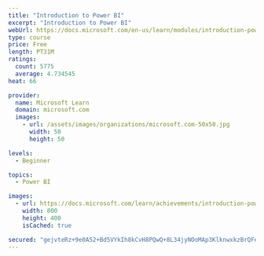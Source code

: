 ```yaml
---
title: "Introduction to Power BI"
excerpt: "Introduction to Power BI"
webUrl: https://docs.microsoft.com/en-us/learn/modules/introduction-power-bi/
type: course
price: Free
length: PT31M
ratings:
  count: 5775
  average: 4.734545
heat: 66

provider:
  name: Microsoft Learn
  domain: microsoft.com
  images:
    - url: /assets/images/organizations/microsoft.com-50x50.jpg
      width: 50
      height: 50

levels:
  - Beginner

topics:
  - Power BI

images:
  - url: https://docs.microsoft.com/learn/achievements/introduction-power-bi-social.png
    width: 800
    height: 400
    isCached: true

secured: "gejvteRz+9e0A52+Bd5VYkIh8kCvH8PQwQ+8L34jyNOoMAp3KlknwxkzBrQFeWIW9mS/ArwvOUG+G1yvWEGrtC3jgDFCATUKp/mr1aq7zYWnqiy4l+tiP4RTooXch5Lzb2WHhQfemsPRuY603kFAkRGk9T7cuIElxgwBYPgadVDAxWN+yKhrbvm/ojPepXwu7snafSb90F/MrS+n92JFZmlK/ZEqmWMIvfJesbfRFKQdZifpzHO96tW9LqHcLOXHp/18KzNSQfms78YWAJnPSkW6QmcKhUAYlxcRRLeqo2S61ry247pLm9bLRrvETbPpI7FucZmNv4HwxcenexAAl/PehJEL418sDEn+GVhmsJXXy7nkf5TiH20vbgGftvXGu5dw6BPRM6RVbSwRrTlxpEQPGOKvuNlu3LVW3VLBz98=;cDlS3nKubkoc9UPOZbe/TA=="
---
```


